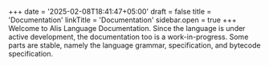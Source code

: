 +++
date = '2025-02-08T18:41:47+05:00'
draft = false
title = 'Documentation'
linkTitle = 'Documentation'
sidebar.open = true
+++
Welcome to Alis Language Documentation. Since the language is under active
development, the documentation too is a work-in-progress. Some parts are stable,
namely the language grammar, specification, and bytecode specification.
